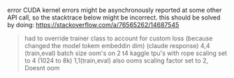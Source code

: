 error CUDA kernel errors might be asynchronously reported at some other API call, so the stacktrace below might be incorrect.
this should be solved by doing: https://stackoverflow.com/a/76565262/14687545
>had to override trainer class to account for custom loss (because changed the model tokem embeddin dim) (claude response)
>4,4 (train,eval) batch size oom's on 2 t4 kaggle tpu's with rope scaling set to 4 (1024 to 8k)
>1,1(train,eval) also ooms
>scaling factor set to 2, Doesnt oom
